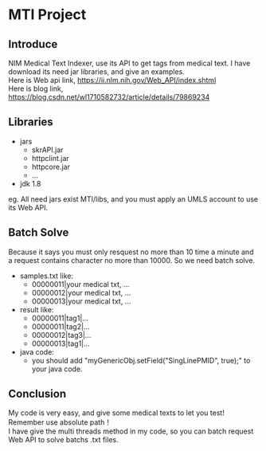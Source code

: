 # MTI Project
## Introduce
NIM Medical Text Indexer, use its API to get tags from medical text. I have download its need jar libraries, and give an examples.<br>
Here is Web api link, https://ii.nlm.nih.gov/Web_API/index.shtml<br>
Here is blog link, https://blog.csdn.net/wl1710582732/article/details/79869234

## Libraries
* jars
  * skrAPI.jar 
  * httpclint.jar 
  * httpcore.jar
  * ...
* jdk 1.8 <br>

eg. All need jars exist MTI/libs, and you must apply an UMLS account to use its Web API. 

## Batch Solve
Because it says you must only resquest no more than 10 time a minute and a request contains character no more than 10000. So we need batch solve.
* samples.txt like:
	* 00000011|your medical txt, ...
	* 00000012|your medical txt, ...
	* 00000013|your medical txt, ...
* result like:
	* 00000011|tag1|...
	* 00000011|tag2|...
	* 00000012|tag3|...
	* 00000013|tag1|...
* java code:
	* you should add "myGenericObj.setField("SingLinePMID", true);" to your java code.

## Conclusion
My code is very easy, and give some medical texts to let you test! Remember use absolute path！<br>
I have give the multi threads method in my code, so you can batch request Web API to solve batchs .txt files.

